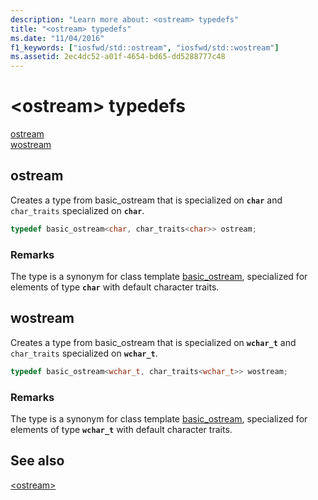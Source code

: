 ```yaml
---
description: "Learn more about: <ostream> typedefs"
title: "<ostream> typedefs"
ms.date: "11/04/2016"
f1_keywords: ["iosfwd/std::ostream", "iosfwd/std::wostream"]
ms.assetid: 2ec4dc52-a01f-4654-bd65-dd5288777c48
---
```

# &lt;ostream&gt; typedefs

[ostream](#ostream)\
[wostream](#wostream)

## <a name="ostream"></a> ostream

Creates a type from basic_ostream that is specialized on **`char`** and `char_traits` specialized on **`char`**.

```cpp
typedef basic_ostream<char, char_traits<char>> ostream;
```

### Remarks

The type is a synonym for class template [basic_ostream](../standard-library/basic-ostream-class.md), specialized for elements of type **`char`** with default character traits.

## <a name="wostream"></a> wostream

Creates a type from basic_ostream that is specialized on **`wchar_t`** and `char_traits` specialized on **`wchar_t`**.

```cpp
typedef basic_ostream<wchar_t, char_traits<wchar_t>> wostream;
```

### Remarks

The type is a synonym for class template [basic_ostream](../standard-library/basic-ostream-class.md), specialized for elements of type **`wchar_t`** with default character traits.

## See also

[\<ostream>](../standard-library/ostream.md)
